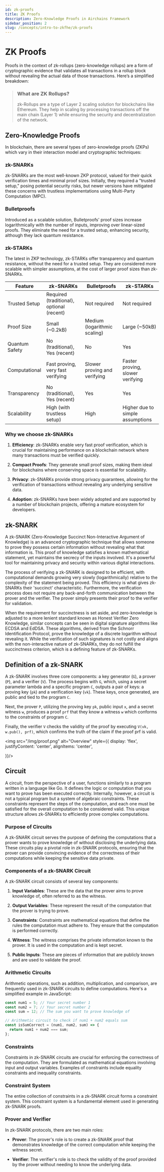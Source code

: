 ```yaml
---
id: zk-proofs
title: ZK Proofs
description: Zero-Knowledge Proofs in Airchains Framework
sidebar_position: 2
slug: /concepts/intro-to-zkfhe/zk-proofs
---
```


# ZK Proofs

Proofs in the context of zk-rollups (zero-knowledge rollups) are a form of cryptographic evidence that validates all transactions in a rollup block without revealing the actual data of those transactions. Here’s a simplified breakdown:

> ### What are ZK Rollups?
>
> zk-Rollups are a type of Layer 2 scaling solution for blockchains like Ethereum. They help in scaling by processing transactions off the main chain (Layer 1) while ensuring the security and decentralization of the network.

## Zero-Knowledge Proofs

In blockchain, there are several types of zero-knowledge proofs (ZKPs) which vary in their interaction model and cryptographic techniques:

### zk-SNARKs

zk-SNARKs are the most well-known ZKP protocol, valued for their quick verification times and minimal proof sizes. Initially, they required a "trusted setup," posing potential security risks, but newer versions have mitigated these concerns with trustless implementations using Multi-Party Computation (MPC).

### Bulletproofs

Introduced as a scalable solution, Bulletproofs' proof sizes increase logarithmically with the number of inputs, improving over linear-sized proofs. They eliminate the need for a trusted setup, enhancing security, although they lack quantum resistance.

### zk-STARKs

The latest in ZKP technology, zk-STARKs offer transparency and quantum resistance, without the need for a trusted setup. They are considered more scalable with simpler assumptions, at the cost of larger proof sizes than zk-SNARKs.

| Feature        | zk-SNARKs                                 | Bulletproofs                 | zk-STARKs                        |
| -------------- | ----------------------------------------- | ---------------------------- | -------------------------------- |
| Trusted Setup  | Required (traditional), optional (recent) | Not required                 | Not required                     |
| Proof Size     | Small (~0.2kB)                            | Medium (logarithmic scaling) | Large (~50kB)                    |
| Quantum Safety | No (traditional), Yes (recent)            | No                           | Yes                              |
| Computational  | Fast proving, very fast verifying         | Slower proving and verifying | Faster proving, slower verifying |
| Transparency   | No (traditional), Yes (recent)            | Yes                          | Yes                              |
| Scalability    | High (with trustless setup)               | High                         | Higher due to simple assumptions |

### Why we choose zk-SNARKs

1. **Efficiency**: zk-SNARKs enable very fast proof verification, which is crucial for maintaining performance on a blockchain network where many transactions must be verified quickly.

2. **Compact Proofs**: They generate small proof sizes, making them ideal for blockchains where conserving space is essential for scalability.

3. **Privacy**: zk-SNARKs provide strong privacy guarantees, allowing for the verification of transactions without revealing any underlying sensitive data.

4. **Adoption**: zk-SNARKs have been widely adopted and are supported by a number of blockchain projects, offering a mature ecosystem for developers.

## zk-SNARK

A zk-SNARK (Zero-Knowledge Succinct Non-Interactive Argument of Knowledge) is an advanced cryptographic technique that allows someone to prove they possess certain information without revealing what that information is. This proof of knowledge satisfies a known mathematical statement, yet maintains the secrecy of the inputs involved. It's a powerful tool for maintaining privacy and security within various digital interactions.

The process of verifying a zk-SNARK is designed to be efficient, with computational demands growing very slowly (logarithmically) relative to the complexity of the statement being proved. This efficiency is what gives zk-SNARKs their 'succinct' characteristic. Furthermore, the verification process does not require any back-and-forth communication between the prover and the verifier. The prover simply presents their proof to the verifier for validation.

When the requirement for succinctness is set aside, and zero-knowledge is adjusted to a more lenient standard known as Honest Verifier Zero Knowledge, similar concepts can be seen in digital signature algorithms like ECDSA and EdDSA. These algorithms, derived from the Schnorr Identification Protocol, prove the knowledge of a discrete logarithm without revealing it. While the verification of such signatures is not costly and aligns with the non-interactive nature of zk-SNARKs, they do not fulfill the succinctness criterion, which is a defining feature of zk-SNARKs.

## Definition of a zk-SNARK

A zk-SNARK involves three core components: a key generator (`G`), a prover (`P`), and a verifier (`V`). The process begins with `G`, which, using a secret parameter lambda and a specific program `C`, outputs a pair of keys: a proving key (`pk`) and a verification key (`vk`). These keys, once generated, are public and tied to the program `C`.

Next, the prover `P`, utilizing the proving key `pk`, public input `x`, and a secret witness `w`, produces a proof `prf` that they know a witness `w` which conforms to the constraints of program `C`.

Finally, the verifier `V` checks the validity of the proof by executing `V(vk, w.pub(), prf)`, which confirms the truth of the claim if the proof prf is valid.

<img src="/img/proof.png" alt="Overview" style={{
display: 'flex',
justifyContent: 'center',
alignItems: 'center',

}}/>

## Circuit

A circuit, from the perspective of a user, functions similarly to a program written in a language like Go. It defines the logic or computation that you want to prove has been executed correctly. Internally, however, a circuit is not a typical program but a system of algebraic constraints. These constraints represent the steps of the computation, and each one must be satisfied for the overall computation to be considered valid. This unique structure allows zk-SNARKs to efficiently prove complex computations.

### Purpose of Circuits

A zk-SNARK circuit serves the purpose of defining the computations that a prover wants to prove knowledge of without disclosing the underlying data. These circuits play a pivotal role in zk-SNARK protocols, ensuring that the prover can provide convincing evidence of the correctness of their computations while keeping the sensitive data private.

### Components of a zk-SNARK Circuit

A zk-SNARK circuit consists of several key components:

1. **Input Variables**: These are the data that the prover aims to prove knowledge of, often referred to as the witness.

2. **Output Variables**: These represent the result of the computation that the prover is trying to prove.

3. **Constraints**: Constraints are mathematical equations that define the rules the computation must adhere to. They ensure that the computation is performed correctly.

4. **Witness**: The witness comprises the private information known to the prover. It is used in the computation and is kept secret.

5. **Public Inputs**: These are pieces of information that are publicly known and are used to validate the proof.

### Arithmetic Circuits

Arithmetic operations, such as addition, multiplication, and comparison, are frequently used in zk-SNARK circuits to define computations. Here's a simplified example in JavaScript:

```javascript
const num1 = 5; // Your secret number 1
const num2 = 7; // Your secret number 2
const sum = 12; // The sum you want to prove knowledge of

// Arithmetic circuit to check if num1 + num2 equals sum
const isSumCorrect = (num1, num2, sum) => {
  return num1 + num2 === sum;
};
```

### Constraints

Constraints in zk-SNARK circuits are crucial for enforcing the correctness of the computation. They are formulated as mathematical equations involving input and output variables. Examples of constraints include equality constraints and inequality constraints.

### Constraint System

The entire collection of constraints in a zk-SNARK circuit forms a constraint system. This constraint system is a fundamental element used in generating zk-SNARK proofs.

### Prover and Verifier

In zk-SNARK protocols, there are two main roles:

- **Prover**: The prover's role is to create a zk-SNARK proof that demonstrates knowledge of the correct computation while keeping the witness secret.

- **Verifier**: The verifier's role is to check the validity of the proof provided by the prover without needing to know the underlying data.
